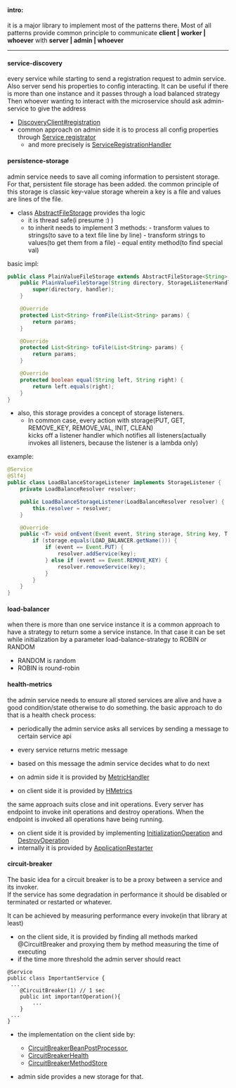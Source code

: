 #### intro:
it is a major library to implement most of the patterns there. 
Most of all patterns provide common principle to communicate **client | worker | whoever** with **server | admin |  whoever**

---

#### service-discovery
every service while starting to send a registration request to admin service. Also server send his properties to config interacting.
It can be useful if there is more than one instance and it passes through a load balanced strategy
Then whoever wanting to interact with the microservice should ask admin-service to give the address
- [DiscoveryClient#registration](src/main/java/ie/home/msa/sandbox/discovery/client/DiscoveryClient.java)
- common approach on admin side it is to process all config properties through [Service registrator](src/main/java/ie/home/msa/sandbox/discovery/server/ServiceRegistrator.java)
  - and more precisely is [ServiceRegistrationHandler](src/main/java/ie/home/msa/sandbox/discovery/server/ServiceRegistrationHandler.java) 
  
#### persistence-storage
admin service needs to save all coming information to persistent storage. For that, persistent file storage has been added.
the common principle of this storage is classic key-value storage wherein a key is a file and values are lines of the file.
- class [AbstractFileStorage](src/main/java/ie/home/msa/sandbox/discovery/server/AbstractFileStorage.java) provides tha logic
  - it is thread safe(i presume :) )
  - to inherit needs to implement 3 methods:
         - transform values to strings(to save to a text file line by line)
         - transform strings to values(to get them from a file)
         - equal entity method(to find special val)

basic impl:         
```java
public class PlainValueFileStorage extends AbstractFileStorage<String> {
    public PlainValueFileStorage(String directory, StorageListenerHandler handler) {
        super(directory, handler);
    }

    @Override
    protected List<String> fromFile(List<String> params) {
        return params;
    }

    @Override
    protected List<String> toFile(List<String> params) {
        return params;
    }

    @Override
    protected boolean equal(String left, String right) {
        return left.equals(right);
    }
}

```
- also, this storage provides a concept of storage listeners. 
  - In common case, every action with storage(PUT, GET, REMOVE_KEY, REMOVE_VAL, INIT, CLEAN)\
kicks off a listener handler which notifies all listeners(actually invokes all listeners, because the listener is a lambda only)
    
  
example:
```java
@Service
@Slf4j
public class LoadBalanceStorageListener implements StorageListener {
    private LoadBalanceResolver resolver;

    public LoadBalanceStorageListener(LoadBalanceResolver resolver) {
        this.resolver = resolver;
    }

    @Override
    public <T> void onEvent(Event event, String storage, String key, T val) {
        if (storage.equals(LOAD_BALANCER.getName())) {
            if (event == Event.PUT) {
                resolver.addService(key);
            } else if (event == Event.REMOVE_KEY) {
                resolver.removeService(key);
            }
        }
    }
}
```  

#### load-balancer  
when there is more than one service instance it is a common approach to have a strategy to return some a service instance.
In that case it can be set while initialization by a parameter load-balance-strategy to ROBIN or RANDOM
- RANDOM is random
- ROBIN is round-robin

#### health-metrics
the admin service needs to ensure all stored services are alive and have a good condition/state otherwise to do something.
the basic approach to do that is a health check process:
 - periodically the admin service asks all services by sending a message to certain service api
 - every service returns metric message
 - based on this message the admin service decides what to do next

- on admin side it is provided by [MetricHandler](src/main/java/ie/home/msa/sandbox/discovery/server/MetricHandler.java)
- on client side it is provided by [HMetrics](src/main/java/ie/home/msa/sandbox/discovery/server/MetricHandler.java)

the same approach suits close and init operations. Every server has endpoint to invoke init operations and destroy operations. When the endpoint is invoked all operations have being running.
- on client side it is provided by implementing [InitializationOperation](src/main/java/ie/home/msa/sandbox/discovery/client/InitializationOperation.java) and [DestroyOperation](src/main/java/ie/home/msa/sandbox/discovery/client/DestroyOperation.java)
- internally it is provided by [ApplicationRestarter](src/main/java/ie/home/msa/sandbox/discovery/client/ApplicationRestarter.java)

#### circuit-breaker
The basic idea for a circuit breaker is to be a proxy between a service and its invoker.\
If the service has some degradation in performance it should be disabled or terminated or restarted or whatever.

It can be achieved by measuring performance every invoke(in that library at least)
- on the client side, it is provided by finding all methods marked @CircuitBreaker and proxying them by method measuring the time of executing
- if the time more threshold the admin server should react
```
@Service
public class ImportantService {
 ... 
    @CircuitBreaker(1) // 1 sec
    public int importantOperation(){
        ...
    }
 ...   
}
```
- the implementation on the client side by:
   - [CircuitBreakerBeanPostProcessor](src/main/java/ie/home/msa/sandbox/discovery/client/CircuitBreakerBeanPostProcessor.java),
   - [CircuitBreakerHealth](src/main/java/ie/home/msa/sandbox/discovery/client/CircuitBreakerHealth.java)
   - [CircuitBreakerMethodStore](src/main/java/ie/home/msa/sandbox/discovery/client/CircuitBreakerMethodStore.java)

- admin side provides a new storage for that.